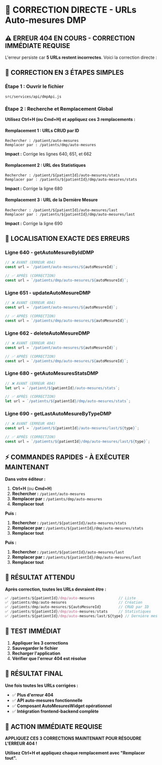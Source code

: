 # 🚨 CORRECTION DIRECTE - URLs Auto-mesures DMP

## ⚠️ ERREUR 404 EN COURS - CORRECTION IMMÉDIATE REQUISE

L'erreur persiste car **5 URLs restent incorrectes**. Voici la correction directe :

## 🔧 **CORRECTION EN 3 ÉTAPES SIMPLES**

### **Étape 1 : Ouvrir le fichier**
```
src/services/api/dmpApi.js
```

### **Étape 2 : Recherche et Remplacement Global**

**Utilisez Ctrl+H (ou Cmd+H) et appliquez ces 3 remplacements :**

#### **Remplacement 1 : URLs CRUD par ID**
```
Rechercher : /patient/auto-mesures
Remplacer par : /patients/dmp/auto-mesures
```
**Impact :** Corrige les lignes 640, 651, et 662

#### **Remplacement 2 : URL des Statistiques**
```
Rechercher : /patient/${patientId}/auto-mesures/stats
Remplacer par : /patients/${patientId}/dmp/auto-mesures/stats
```
**Impact :** Corrige la ligne 680

#### **Remplacement 3 : URL de la Dernière Mesure**
```
Rechercher : /patient/${patientId}/auto-mesures/last
Remplacer par : /patients/${patientId}/dmp/auto-mesures/last
```
**Impact :** Corrige la ligne 690

## 📍 **LOCALISATION EXACTE DES ERREURS**

### **Ligne 640 - getAutoMesureByIdDMP**
```javascript
// ❌ AVANT (ERREUR 404)
const url = `/patient/auto-mesures/${autoMesureId}`;

// ✅ APRÈS (CORRECTION)
const url = `/patients/dmp/auto-mesures/${autoMesureId}`;
```

### **Ligne 651 - updateAutoMesureDMP**
```javascript
// ❌ AVANT (ERREUR 404)
const url = `/patient/auto-mesures/${autoMesureId}`;

// ✅ APRÈS (CORRECTION)
const url = `/patients/dmp/auto-mesures/${autoMesureId}`;
```

### **Ligne 662 - deleteAutoMesureDMP**
```javascript
// ❌ AVANT (ERREUR 404)
const url = `/patient/auto-mesures/${autoMesureId}`;

// ✅ APRÈS (CORRECTION)
const url = `/patients/dmp/auto-mesures/${autoMesureId}`;
```

### **Ligne 680 - getAutoMesuresStatsDMP**
```javascript
// ❌ AVANT (ERREUR 404)
let url = `/patient/${patientId}/auto-mesures/stats`;

// ✅ APRÈS (CORRECTION)
let url = `/patients/${patientId}/dmp/auto-mesures/stats`;
```

### **Ligne 690 - getLastAutoMesureByTypeDMP**
```javascript
// ❌ AVANT (ERREUR 404)
const url = `/patient/${patientId}/auto-mesures/last/${type}`;

// ✅ APRÈS (CORRECTION)
const url = `/patients/${patientId}/dmp/auto-mesures/last/${type}`;
```

## ⚡ **COMMANDES RAPIDES - À EXÉCUTER MAINTENANT**

**Dans votre éditeur :**

1. **Ctrl+H** (ou **Cmd+H**)
2. **Rechercher :** `/patient/auto-mesures`
3. **Remplacer par :** `/patients/dmp/auto-mesures`
4. **Remplacer tout**

**Puis :**

1. **Rechercher :** `/patient/${patientId}/auto-mesures/stats`
2. **Remplacer par :** `/patients/${patientId}/dmp/auto-mesures/stats`
3. **Remplacer tout**

**Puis :**

1. **Rechercher :** `/patient/${patientId}/auto-mesures/last`
2. **Remplacer par :** `/patients/${patientId}/dmp/auto-mesures/last`
3. **Remplacer tout**

## 🎯 **RÉSULTAT ATTENDU**

**Après correction, toutes les URLs devraient être :**
```javascript
✅ /patients/${patientId}/dmp/auto-mesures           // Liste
✅ /patients/dmp/auto-mesures                        // Création
✅ /patients/dmp/auto-mesures/${autoMesureId}        // CRUD par ID
✅ /patients/${patientId}/dmp/auto-mesures/stats     // Statistiques
✅ /patients/${patientId}/dmp/auto-mesures/last/${type} // Dernière mesure
```

## 🧪 **TEST IMMÉDIAT**

1. **Appliquer les 3 corrections**
2. **Sauvegarder le fichier**
3. **Recharger l'application**
4. **Vérifier que l'erreur 404 est résolue**

## 🎉 **RÉSULTAT FINAL**

**Une fois toutes les URLs corrigées :**
- ✅ **Plus d'erreur 404**
- ✅ **API auto-mesures fonctionnelle**
- ✅ **Composant AutoMesuresWidget opérationnel**
- ✅ **Intégration frontend-backend complète**

## 🚀 **ACTION IMMÉDIATE REQUISE**

**APPLIQUEZ CES 3 CORRECTIONS MAINTENANT POUR RÉSOUDRE L'ERREUR 404 !**

**Utilisez Ctrl+H et appliquez chaque remplacement avec "Remplacer tout".**
